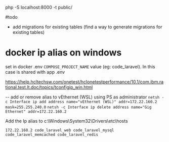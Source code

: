 php -S localhost:8000  -t public/

#todo
- add migrations for existing tables (find a way to generate migrations for existing tables)



# docker ip alias on windows
set in docker .env `COMPOSE_PROJECT_NAME` value (eg: code_laravel). In this case is shared with app .env

https://help.hcltechsw.com/onetest/hclonetestperformance/10.1/com.ibm.rational.test.lt.doc/topics/tconfigip_win.html

-- add or remove alias to vEthernet (WSL) using PS as administrator
`netsh -c Interface ip add address name="vEthernet (WSL)" addr=172.22.160.2 mask=255.255.240.0`
`netsh -c Interface ip delete address name="Gig Ethernet" addr=172.22.160.2`

Add the Ip alias to c:\Windows\System32\Drivers\etc\hosts

`172.22.160.2 code_laravel_web code_laravel_mysql code_laravel_memcached code_laravel_redis`
